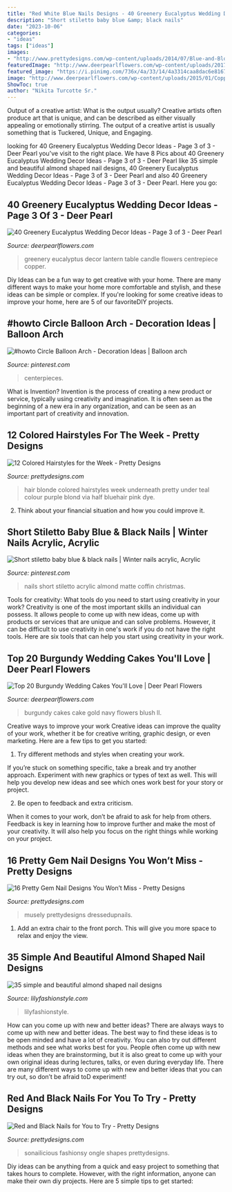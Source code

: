 ```yaml
---
title: "Red White Blue Nails Designs - 40 Greenery Eucalyptus Wedding Decor Ideas"
description: "Short stiletto baby blue &amp; black nails"
date: "2023-10-06"
categories:
- "ideas"
tags: ["ideas"]
images:
- "http://www.prettydesigns.com/wp-content/uploads/2014/07/Blue-and-Blonde-Hair.jpg"
featuredImage: "http://www.deerpearlflowers.com/wp-content/uploads/2017/12/Burgundy-wedding-cake-idea-19.jpg"
featured_image: "https://i.pinimg.com/736x/4a/33/14/4a3314caa8dac6e81677159150086447.jpg"
image: "http://www.deerpearlflowers.com/wp-content/uploads/2015/01/Copper-lantern-with-church-candle-and-greenery-table-centrepiece.jpg"
ShowToc: true
author: "Nikita Turcotte Sr."
---
```



Output of a creative artist: What is the output usually?
Creative artists often produce art that is unique, and can be described as either visually appealing or emotionally stirring. The output of a creative artist is usually something that is Tuckered, Unique, and Engaging.

	

		
looking for 40 Greenery Eucalyptus Wedding Decor Ideas - Page 3 of 3 - Deer Pearl you've visit to the right place. We have 8 Pics about 40 Greenery Eucalyptus Wedding Decor Ideas - Page 3 of 3 - Deer Pearl like 35 simple and beautiful almond shaped nail designs, 40 Greenery Eucalyptus Wedding Decor Ideas - Page 3 of 3 - Deer Pearl and also 40 Greenery Eucalyptus Wedding Decor Ideas - Page 3 of 3 - Deer Pearl. Here you go:
		
    
## 40 Greenery Eucalyptus Wedding Decor Ideas - Page 3 Of 3 - Deer Pearl

<img loading=lazy src="http://www.deerpearlflowers.com/wp-content/uploads/2015/01/Copper-lantern-with-church-candle-and-greenery-table-centrepiece.jpg" onerror="this.onerror=null;this.src='https://tse1.mm.bing.net/th?id=OIP.I0ybxhLUFBgTYxmYZgu82gHaLH&amp;pid=15.1';" alt="40 Greenery Eucalyptus Wedding Decor Ideas - Page 3 of 3 - Deer Pearl">

_Source: deerpearlflowers.com_

>greenery eucalyptus decor lantern table candle flowers centrepiece copper. 

	

Diy Ideas can be a fun way to get creative with your home. There are many different ways to make your home more comfortable and stylish, and these ideas can be simple or complex. If you're looking for some creative ideas to improve your home, here are 5 of our favoriteDIY projects.

    
## #howto Circle Balloon Arch - Decoration Ideas | Balloon Arch

<img loading=lazy src="https://i.pinimg.com/736x/4a/33/14/4a3314caa8dac6e81677159150086447.jpg" onerror="this.onerror=null;this.src='https://tse1.mm.bing.net/th?id=OIP.cDua8XrjSj_2Ep9KIrUEaAHaEK&amp;pid=15.1';" alt="#howto Circle Balloon Arch - Decoration Ideas | Balloon arch">

_Source: pinterest.com_

>centerpieces. 

	

What is Invention?
Invention is the process of creating a new product or service, typically using creativity and imagination. It is often seen as the beginning of a new era in any organization, and can be seen as an important part of creativity and innovation.

    
## 12 Colored Hairstyles For The Week - Pretty Designs

<img loading=lazy src="http://www.prettydesigns.com/wp-content/uploads/2014/07/Blue-and-Blonde-Hair.jpg" onerror="this.onerror=null;this.src='https://tse1.mm.bing.net/th?id=OIP.AhB6J4x00wKdLBakZrm6pAHaJ_&amp;pid=15.1';" alt="12 Colored Hairstyles for the Week - Pretty Designs">

_Source: prettydesigns.com_

>hair blonde colored hairstyles week underneath pretty under teal colour purple blond via half bluehair pink dye. 

	

2. Think about your financial situation and how you could improve it.

    
## Short Stiletto Baby Blue &amp; Black Nails | Winter Nails Acrylic, Acrylic

<img loading=lazy src="https://i.pinimg.com/736x/40/60/de/4060de76ac7eaba1d02e6e47fbe2666e--short-stiletto-nails-black-nails.jpg" onerror="this.onerror=null;this.src='https://tse3.mm.bing.net/th?id=OIP.xZs3fl1RPjMvg7lCkP8vvgHaNL&amp;pid=15.1';" alt="Short stiletto baby blue &amp; black nails | Winter nails acrylic, Acrylic">

_Source: pinterest.com_

>nails short stiletto acrylic almond matte coffin christmas. 

	

Tools for creativity: What tools do you need to start using creativity in your work?
Creativity is one of the most important skills an individual can possess. It allows people to come up with new ideas, come up with products or services that are unique and can solve problems. However, it can be difficult to use creativity in one's work if you do not have the right tools. Here are six tools that can help you start using creativity in your work.

    
## Top 20 Burgundy Wedding Cakes You&#039;ll Love | Deer Pearl Flowers

<img loading=lazy src="http://www.deerpearlflowers.com/wp-content/uploads/2017/12/Burgundy-wedding-cake-idea-19.jpg" onerror="this.onerror=null;this.src='https://tse2.mm.bing.net/th?id=OIP.hTVKRXNRI9TsdEZwaKfTDAHaLH&amp;pid=15.1';" alt="Top 20 Burgundy Wedding Cakes You&#039;ll Love | Deer Pearl Flowers">

_Source: deerpearlflowers.com_

>burgundy cakes cake gold navy flowers blush ll. 

	

Creative ways to improve your work
Creative ideas can improve the quality of your work, whether it be for creative writing, graphic design, or even marketing. Here are a few tips to get you started:
1. Try different methods and styles when creating your work.

If you’re stuck on something specific, take a break and try another approach. Experiment with new graphics or types of text as well. This will help you develop new ideas and see which ones work best for your story or project.

2. Be open to feedback and extra criticism.

When it comes to your work, don’t be afraid to ask for help from others. Feedback is key in learning how to improve further and make the most of your creativity. It will also help you focus on the right things while working on your project.


    
## 16 Pretty Gem Nail Designs You Won’t Miss - Pretty Designs

<img loading=lazy src="http://www.prettydesigns.com/wp-content/uploads/2014/05/Pastel-Nails1.jpg" onerror="this.onerror=null;this.src='https://tse1.mm.bing.net/th?id=OIP.vMfvcMxi9qJDUgH1LMltWgHaKW&amp;pid=15.1';" alt="16 Pretty Gem Nail Designs You Won’t Miss - Pretty Designs">

_Source: prettydesigns.com_

>musely prettydesigns dressedupnails. 

	

1. Add an extra chair to the front porch. This will give you more space to relax and enjoy the view. 

    
## 35 Simple And Beautiful Almond Shaped Nail Designs

<img loading=lazy src="https://lilyfashionstyle.com/wp-content/uploads/2021/04/31-5-768x1152.jpg" onerror="this.onerror=null;this.src='https://tse2.mm.bing.net/th?id=OIP.z0zP5cK2UUflcOSa590GmQHaLH&amp;pid=15.1';" alt="35 simple and beautiful almond shaped nail designs">

_Source: lilyfashionstyle.com_

>lilyfashionstyle. 

	

How can you come up with new and better ideas?
There are always ways to come up with new and better ideas. The best way to find these ideas is to be open minded and have a lot of creativity. You can also try out different methods and see what works best for you. People often come up with new ideas when they are brainstorming, but it is also great to come up with your own original ideas during lectures, talks, or even during everyday life. There are many different ways to come up with new and better ideas that you can try out, so don’t be afraid toD experiment!

    
## Red And Black Nails For You To Try - Pretty Designs

<img loading=lazy src="http://www.prettydesigns.com/wp-content/uploads/2014/06/Chevron-Nails1.jpg" onerror="this.onerror=null;this.src='https://tse1.mm.bing.net/th?id=OIP.nRnFu6rkSs177Bzh9qSM1gHaLH&amp;pid=15.1';" alt="Red and Black Nails for You to Try - Pretty Designs">

_Source: prettydesigns.com_

>sonailicious fashionsy ongle shapes prettydesigns. 

	

Diy ideas can be anything from a quick and easy project to something that takes hours to complete. However, with the right information, anyone can make their own diy projects. Here are 5 simple tips to get started:

